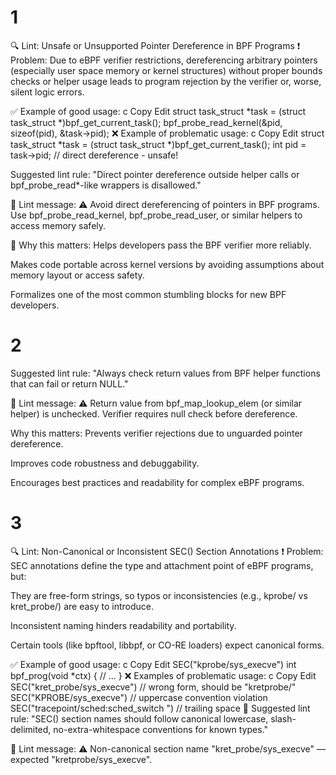 # 1
🔍 Lint: Unsafe or Unsupported Pointer Dereference in BPF Programs
❗ Problem:
Due to eBPF verifier restrictions, dereferencing arbitrary pointers (especially user space memory or kernel structures) without proper bounds checks or helper usage leads to program rejection by the verifier or, worse, silent logic errors.

✅ Example of good usage:
c
Copy
Edit
struct task_struct *task = (struct task_struct *)bpf_get_current_task();
bpf_probe_read_kernel(&pid, sizeof(pid), &task->pid);
❌ Example of problematic usage:
c
Copy
Edit
struct task_struct *task = (struct task_struct *)bpf_get_current_task();
int pid = task->pid; // direct dereference - unsafe!

Suggested lint rule:
"Direct pointer dereference outside helper calls or bpf_probe_read*-like wrappers is disallowed."

🔧 Lint message:
⚠️ Avoid direct dereferencing of pointers in BPF programs. Use bpf_probe_read_kernel, bpf_probe_read_user, or similar helpers to access memory safely.

🚀 Why this matters:
Helps developers pass the BPF verifier more reliably.

Makes code portable across kernel versions by avoiding assumptions about memory layout or access safety.

Formalizes one of the most common stumbling blocks for new BPF developers.


# 2
Suggested lint rule:
"Always check return values from BPF helper functions that can fail or return NULL."

🔧 Lint message:
⚠️ Return value from bpf_map_lookup_elem (or similar helper) is unchecked. Verifier requires null check before dereference.

Why this matters:
Prevents verifier rejections due to unguarded pointer dereference.

Improves code robustness and debuggability.

Encourages best practices and readability for complex eBPF programs.


# 3
🔍 Lint: Non-Canonical or Inconsistent SEC() Section Annotations
❗ Problem:
SEC annotations define the type and attachment point of eBPF programs, but:

They are free-form strings, so typos or inconsistencies (e.g., kprobe/ vs kret_probe/) are easy to introduce.

Inconsistent naming hinders readability and portability.

Certain tools (like bpftool, libbpf, or CO-RE loaders) expect canonical forms.

✅ Example of good usage:
c
Copy
Edit
SEC("kprobe/sys_execve")
int bpf_prog(void *ctx) {
    // ...
}
❌ Examples of problematic usage:
c
Copy
Edit
SEC("kret_probe/sys_execve")   // wrong form, should be "kretprobe/"
SEC("KPROBE/sys_execve")       // uppercase convention violation
SEC("tracepoint/sched:sched_switch ")  // trailing space
🎯 Suggested lint rule:
"SEC() section names should follow canonical lowercase, slash-delimited, no-extra-whitespace conventions for known types."

🔧 Lint message:
⚠️ Non-canonical section name "kret_probe/sys_execve" — expected "kretprobe/sys_execve".

